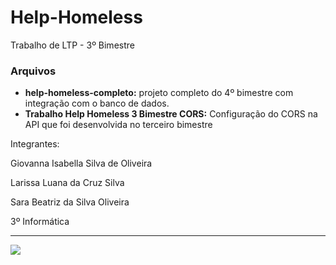 # Help-Homeless
Trabalho de LTP - 3º Bimestre

<h3>Arquivos</h3>
<ul>
  <li><b>help-homeless-completo:</b> projeto completo do 4º bimestre com integração com o banco de dados.</li>
  <li><b>Trabalho Help Homeless 3 Bimestre CORS:</b> Configuração do CORS na API que foi desenvolvida no terceiro bimestre</li>
</ul>


Integrantes: 

Giovanna Isabella Silva de Oliveira

Larissa Luana da Cruz Silva    

Sara Beatriz da Silva Oliveira 

3º Informática

<hr>

<img src="https://i.imgur.com/JOu3P4f.png">



